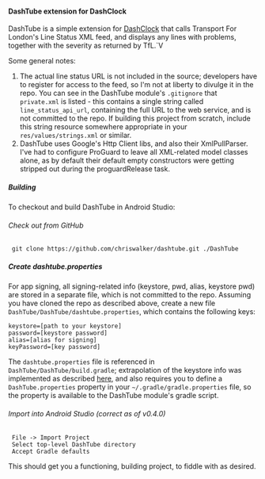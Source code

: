 #### DashTube extension for DashClock

DashTube is a simple extension for [DashClock](https://play.google.com/store/apps/details?id=net.nurik.roman.dashclock) that calls Transport For London's Line Status XML feed, and displays any lines with problems, together
with the severity as returned by TfL.`V

Some general notes:

1. The actual line status URL is not included in the source; developers have to register for access to the feed, so I'm not at liberty
    to divulge it in the repo. You can see in the DashTube module's `.gitignore` that `private.xml` is listed - this contains a single string
    called `line_status_api_url`, containing the full URL to the web service, and is not committed to the repo. If building this project from
    scratch, include this string resource somewhere appropriate in your `res/values/strings.xml` or similar.
2. DashTube uses Google's Http Client libs, and also their XmlPullParser. I've had to configure ProGuard to leave all XML-related model classes alone, as by default
    their default empty constructors were getting stripped out during the proguardRelease task.

##### Building

To checkout and build DashTube in Android Studio:

###### Check out from GitHub

     git clone https://github.com/chriswalker/dashtube.git ./DashTube

##### Create dashtube.properties

For app signing, all signing-related info (keystore, pwd, alias, keystore pwd) are stored in a separate file, which is not committed to the repo.
Assuming you have cloned the repo as described above, create a new file `DashTube/DashTube/dashtube.properties`, which contains the following keys:

    keystore=[path to your keystore]
    password=[keystore password]
    alias=[alias for signing]
    keyPassword=[key password]

The `dashtube.properties` file is referenced in `DashTube/DashTube/build.gradle`;  extrapolation of the keystore info was implemented as described
[here](https://www.timroes.de/2013/09/22/handling-signing-configs-with-gradle/), and also requires you to define a `DashTube.properties` property
in your `~/.gradle/gradle.properties` file, so the property is available to the DashTube module's gradle script.

###### Import into Android Studio (correct as of v0.4.0)

     File -> Import Project
     Select top-level DashTube directory
     Accept Gradle defaults

This should get you a functioning, building project, to fiddle with as desired.
